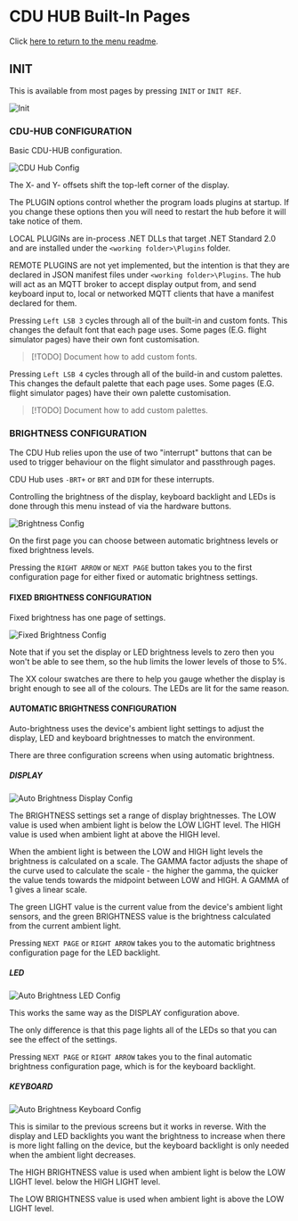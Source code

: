 # CDU HUB Built-In Pages

Click [here to return to the menu readme](menu.md).

## INIT

This is available from most pages by pressing `INIT` or `INIT REF`.

![Init](screen-init.png)


### CDU-HUB CONFIGURATION

Basic CDU-HUB configuration.

![CDU Hub Config](screen-init-cduhub.png)

The X- and Y- offsets shift the top-left corner of the display.

The PLUGIN options control whether the program loads plugins at
startup. If you change these options then you will need to
restart the hub before it will take notice of them.

LOCAL PLUGINs are in-process .NET DLLs that target .NET Standard
2.0 and are installed under the `<working folder>\Plugins` folder.

REMOTE PLUGINS are not yet implemented, but the intention is that
they are declared in JSON manifest files under `<working folder>\Plugins`.
The hub will act as an MQTT broker to accept display
output from, and send keyboard input to, local or networked MQTT
clients that have a manifest declared for them.

Pressing `Left LSB 3` cycles through all of the built-in and
custom fonts. This changes the default font that each page uses.
Some pages (E.G. flight simulator pages) have their own font
customisation.

> [!TODO]
> Document how to add custom fonts.

Pressing `Left LSB 4` cycles through all of the build-in and
custom palettes. This changes the default palette that each page
uses. Some pages (E.G. flight simulator pages) have their own
palette customisation.

> [!TODO]
> Document how to add custom palettes.

### BRIGHTNESS CONFIGURATION

The CDU Hub relies upon the use of two "interrupt" buttons that
can be used to trigger behaviour on the flight simulator and
passthrough pages.

CDU Hub uses `-BRT+` or `BRT` and `DIM` for these interrupts.


Controlling the brightness of the display, keyboard backlight
and LEDs is done through this menu instead of via the hardware
buttons.

![Brightness Config](screen-init-brightness.png)

On the first page you can choose between automatic brightness
levels or fixed brightness levels.

Pressing the `RIGHT ARROW` or `NEXT PAGE` button takes you to the first
configuration page for either fixed or automatic brightness
settings.

#### FIXED BRIGHTNESS CONFIGURATION

Fixed brightness has one page of settings.

![Fixed Brightness Config](screen-init-brightness-fixed.png)

Note that if you set the display or LED brightness levels to
zero then you won't be able to see them, so the hub limits the
lower levels of those to 5%.

The XX colour swatches are there to help you gauge whether the
display is bright enough to see all of the colours. The LEDs are
lit for the same reason.

#### AUTOMATIC BRIGHTNESS CONFIGURATION

Auto-brightness uses the device's ambient light settings to
adjust the display, LED and keyboard brightnesses to match the
environment.

There are three configuration screens when using automatic
brightness.

##### DISPLAY

![Auto Brightness Display Config](screen-init-brightness-auto-display.png)

The BRIGHTNESS settings set a range of display brightnesses. The
LOW value is used when ambient light is below the LOW LIGHT
level. The HIGH value is used when ambient light at above the
HIGH level.

When the ambient light is between the LOW and HIGH light levels
the brightness is calculated on a scale. The GAMMA factor
adjusts the shape of the curve used to calculate the scale -
the higher the gamma, the quicker the value tends towards the
midpoint between LOW and HIGH. A GAMMA of 1 gives a linear
scale.

The green LIGHT value is the current value from the device's
ambient light sensors, and the green BRIGHTNESS value is the
brightness calculated from the current ambient light.

Pressing `NEXT PAGE` or `RIGHT ARROW` takes you to the 
automatic brightness configuration page for the LED backlight.

##### LED

![Auto Brightness LED Config](screen-init-brightness-auto-led.png)

This works the same way as the DISPLAY configuration above.

The only difference is that this page lights all of the LEDs so
that you can see the effect of the settings.

Pressing `NEXT PAGE` or `RIGHT ARROW` takes you to the final
automatic brightness configuration page, which is for the
keyboard backlight.

##### KEYBOARD

![Auto Brightness Keyboard Config](screen-init-brightness-auto-keyboard.png)

This is similar to the previous screens but it works in
reverse. With the display and LED backlights you want the
brightness to increase when there is more light falling on the
device, but the keyboard backlight is only needed when the
ambient light decreases.

The HIGH BRIGHTNESS value is used when ambient light is below the LOW LIGHT level.
below the HIGH LIGHT level.

The LOW BRIGHTNESS value is used when ambient light is above the
LOW LIGHT level.
